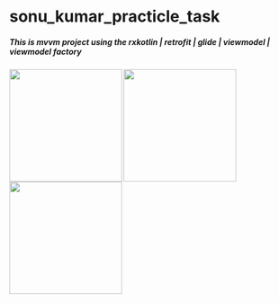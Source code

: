 # sonu_kumar_practicle_task
##### This is mvvm project using the rxkotlin | retrofit | glide | viewmodel | viewmodel factory
<img src="https://user-images.githubusercontent.com/37504411/111922742-7e774900-8ac1-11eb-8761-8785cd37d73f.jpeg" width="200" align="left"/>
<img src="https://user-images.githubusercontent.com/37504411/111922743-80410c80-8ac1-11eb-8e9a-5cc37b3ce7ee.jpeg" width="200" align="center">
<img src="https://user-images.githubusercontent.com/37504411/111922745-81723980-8ac1-11eb-9882-98dd924e7fad.jpeg" width="200">
